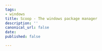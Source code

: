 ```yaml
---
tags:
- windows
title: Scoop - The windows package manager
description: ''
canonical_url: false
date: 
published: false

---
```

